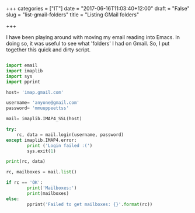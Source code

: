 +++
categories = ["IT"]
date = "2017-06-16T11:03:40+12:00"
draft = "False"
slug = "list-gmail-folders"
title = "Listing GMail folders"

+++

I have been playing around with moving my email reading into Emacs. In doing so, it was useful to see what 'folders' I had on Gmail. So, I put together this quick and dirty script.

````python

import email
import imaplib
import sys
import pprint

host= 'imap.gmail.com'

username= 'anyone@gmail.com'
password= 'mmuuppeettss'

mail= imaplib.IMAP4_SSL(host)

try:
	rc, data = mail.login(username, password)
except imaplib.IMAP4.error:
        print ('Login failed :(')
        sys.exit(1)

print(rc, data)

rc, mailboxes = mail.list()

if rc == 'OK':
        print('Mailboxes:')
        print(mailboxes)
else:
        pprint('Failed to get mailboxes: {}'.format(rc))

````
